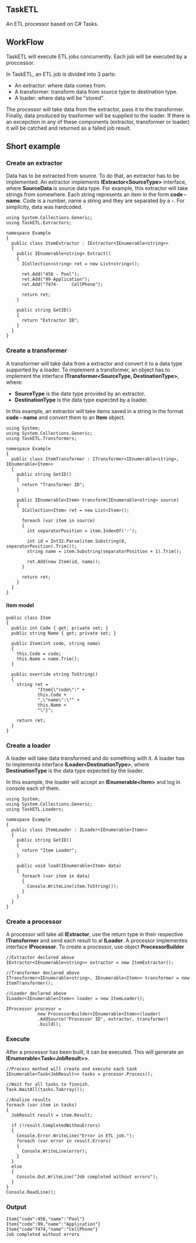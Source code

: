 ## TaskETL
An ETL processor based on C# Tasks.

## WorkFlow
TaskETL will execute ETL jobs concurrently. Each job will be executed by a proccessor.

In TaskETL, an ETL job is divided into 3 parts:
 - An extractor: where data comes from.
 - A transformer: transform data from source type to destination type.
 - A loader: where data will be "stored".

The processor will take data from the extractor, pass it to the transformer. Finally, data produced by trasformer will be supplied to the loader.
If there is an excepction in any of these components (extractor, transformer or loader) it will be catched and returned as a failed job result.

## Short example
### Create an extractor
Data has to be extracted from source. To do that, an extractor has to be implemented.
An extractor implements **IExtractor\<SourceType\>** interface, where **SourceData** is source data type.
For example, this extractor will take strings from somewhere. Each string represents an item in the form **code - name**. Code is a number, name a string and they are separated by a **-**. For simplicity, data was hardcoded.

    using System.Collections.Generic;
    using TaskETL.Extractors;

    namespace Example
    {
      public class ItemExtractor : IExtractor<IEnumerable<string>>
      {
        public IEnumerable<string> Extract()
        {
          ICollection<string> ret = new List<string>();

          ret.Add("456 - Pool");
          ret.Add("99-Application");
          ret.Add("7474-     CellPhone");

          return ret;
        }

        public string GetID()
        {
          return "Extractor ID";
        }
      }
    }

### Create a transformer
A transformer will take data from a extractor and convert it to a data type supported by a loader. To implement a transformer, an object has to implement the interface **ITransformer<SourceType, DestinationType>**, where:

 - **SourceType** is the data type provided by an extractor.
 - **DestinationType** is the data type expected by a loader.

In this example, an extractor will take items saved in a string in the format **code - name** and convert them to an **Item** object.

    using System;
    using System.Collections.Generic;
    using TaskETL.Transformers;

    namespace Example
    {
      public class ItemTransformer : ITransformer<IEnumerable<string>, IEnumerable<Item>>
      {
        public string GetID()
        {
          return "Transformer ID";
        }

        public IEnumerable<Item> transform(IEnumerable<string> source)
        {
          ICollection<Item> ret = new List<Item>();

          foreach (var item in source)
          {
            int separatorPosition = item.IndexOf('-');

            int id = Int32.Parse(item.Substring(0, separatorPosition).Trim());
            string name = item.Substring(separatorPosition + 1).Trim();

            ret.Add(new Item(id, name));
          }

          return ret;
        }
      }
    }

#### Item model
    public class Item
    {
      public int Code { get; private set; }
      public string Name { get; private set; }

      public Item(int code, string name)
      {
        this.Code = code;
        this.Name = name.Trim();
      }

      public override string ToString()
      {
        string ret = 
                "Item{\"code\":" +
                this.Code + 
                ",\"name\":\"" + 
                this.Name + 
                "\"}";

        return ret;
      }
    }

### Create a loader
A loader will take data transformed and do something with it. A loader has to implementa interface **ILoader\<DestinationType\>**, where **DestinationType** is the data type expected by the loader.

In this example, the loader will accept an **IEnumerable\<Item\>** and log in console each of them.

    using System;
    using System.Collections.Generic;
    using TaskETL.Loaders;

    namespace Example
    {
      public class ItemLoader : ILoader<IEnumerable<Item>>
      {
        public string GetID()
        {
          return "Item Loader";
        }

        public void load(IEnumerable<Item> data)
        {
          foreach (var item in data)
          {
            Console.WriteLine(item.ToString());
          }
        }
      }
    }

### Create a processor
A processor will take all **IExtractor**, use the return type in their respective **ITransformer** and send each result to al **ILoader**.
A processor implementes interface **IProcessor**. To create a processor, use object **ProcessorBuilder**

    //Extractor declared above
    IExtractor<IEnumerable<string>> extractor = new ItemExtractor();
    
    //Transformer declared above
    ITransformer<IEnumerable<string>, IEnumerable<Item>> transformer = new ItemTransformer();
    
    //Loader declared above
    ILoader<IEnumerable<Item>> loader = new ItemLoader();

    IProcessor procesor =
                new ProcessorBuilder<IEnumerable<Item>>(loader)
                .AddSource("Processor ID", extractor, transformer)
                .build();

### Execute
After a processor has been built, it can be executed. This will generate an **IEnumerable\<Task\<JobResult\>\>**.

    //Process method will create and execute each task
    IEnumerable<Task<JobResult>> tasks = procesor.Process();

    //Wait for all tasks to finnish.
    Task.WaitAll(tasks.ToArray());

    //Analize results
    foreach (var item in tasks)
    {
      JobResult result = item.Result;

      if (!result.CompletedWithouErrors)
      {
        Console.Error.WriteLine("Error in ETL job.");
        foreach (var error in result.Errors)
        {
          Console.WriteLine(error);
        }
      }
      else
      {
        Console.Out.WriteLine("Job completed without errors");
      }
    }
    Console.ReadLine();

### Output
    Item{"code":456,"name":"Pool"}
    Item{"code":99,"name":"Application"}
    Item{"code"7474,"name":"CellPhone"}
    Job completed without errors
